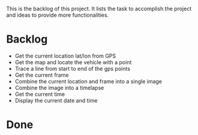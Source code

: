 This is the backlog of this project.
It lists the task to accomplish the project 
and ideas to provide more functionalities.

# Backlog
- Get the current location lat/lon from GPS
- Get the map and locate the vehicle with a point
- Trace a line from start to end of the gps points  
- Get the current frame
- Combine the current location and frame into a single image
- Combine the image into a timelapse
- Get the current time
- Display the current date and time


# Done
